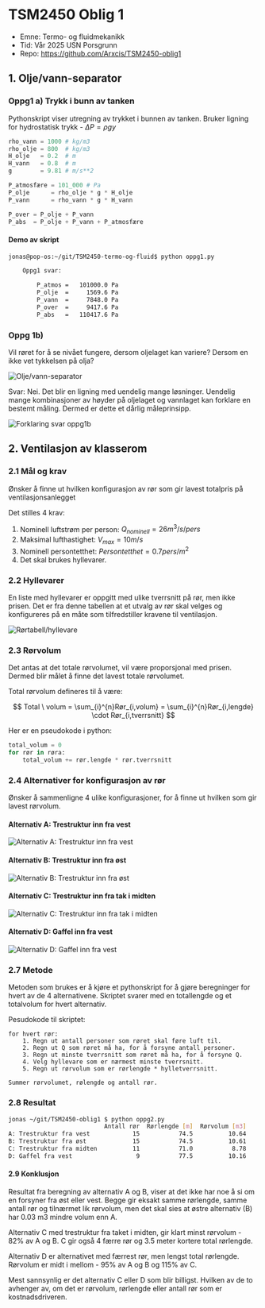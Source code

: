 # TSM2450 Oblig 1

- Emne: Termo- og fluidmekanikk
- Tid: Vår 2025 USN Porsgrunn
- Repo: https://github.com/Arxcis/TSM2450-oblig1

## 1. Olje/vann-separator

### Oppg1 a) Trykk i bunn av tanken

Pythonskript viser utregning av trykket i bunnen av tanken. Bruker ligning for hydrostatisk trykk - $\Delta P = \rho g y$

```py
rho_vann = 1000 # kg/m3
rho_olje = 800  # kg/m3
H_olje   = 0.2  # m
H_vann   = 0.8  # m
g        = 9.81 # m/s**2

P_atmosfære = 101_000 # Pa
P_olje      = rho_olje * g * H_olje
P_vann      = rho_vann * g * H_vann

P_over = P_olje + P_vann
P_abs  = P_olje + P_vann + P_atmosfære
```

#### Demo av skript

```bash
jonas@pop-os:~/git/TSM2450-termo-og-fluid$ python oppg1.py

    Oppg1 svar:

        P_atmos =   101000.0 Pa
        P_olje  =     1569.6 Pa
        P_vann  =     7848.0 Pa
        P_over  =     9417.6 Pa
        P_abs   =   110417.6 Pa
```

### Oppg 1b)

Vil røret for å se nivået fungere, dersom oljelaget kan variere? Dersom en ikke vet tykkelsen på olja?

![Olje/vann-separator](./images/oppg1b-oljevannseparator.png)

Svar: Nei. Det blir en ligning med uendelig mange løsninger. Uendelig mange kombinasjoner av høyder på oljelaget og vannlaget kan forklare en bestemt måling. Dermed er dette et dårlig måleprinsipp.

![Forklaring svar oppg1b](./images/oppg1b-forklaring.png)

## 2. Ventilasjon av klasserom

### 2.1 Mål og krav

Ønsker å finne ut hvilken konfigurasjon av rør som gir lavest totalpris på ventilasjonsanlegget

Det stilles 4 krav:

1. Nominell luftstrøm per person: $Q_{nominell} = 26 m^3/s/pers$
2. Maksimal lufthastighet: $V_{max} = 10m/s$
3. Nominell persontetthet: $Persontetthet = 0.7pers/m^2$
4. Det skal brukes hyllevarer.

### 2.2 Hyllevarer

En liste med hyllevarer er oppgitt med ulike tverrsnitt på rør, men ikke prisen. Det er fra denne tabellen at et utvalg av rør skal velges og konfigureres på en måte som tilfredstiller kravene til ventilasjon.

![Rørtabell/hyllevare](./images/rørtabell.png)

### 2.3 Rørvolum

Det antas at det totale rørvolumet, vil være proporsjonal med prisen. Dermed blir målet å finne det lavest totale rørvolumet.

Total rørvolum defineres til å være:

$$
    Total \ volum = \sum_{i}^{n}Rør_{i,volum} = \sum_{i}^{n}Rør_{i,lengde} \cdot Rør_{i,tverrsnitt}
$$

Her er en pseudokode i python:

```py
total_volum = 0
for rør in røra:
    total_volum += rør.lengde * rør.tverrsnitt
```

### 2.4 Alternativer for konfigurasjon av rør

Ønsker å sammenligne 4 ulike konfigurasjoner, for å finne ut hvilken som gir lavest rørvolum.

#### Alternativ A: Trestruktur inn fra vest

![Alternativ A: Trestruktur inn fra vest](./images/tre-inn-fra-vest.png)

#### Alternativ B: Trestruktur inn fra øst

![Alternativ B: Trestruktur inn fra øst](./images/tre-inn-fra-øst.png)

#### Alternativ C: Trestruktur inn fra tak i midten

![Alternativ C: Trestruktur inn fra tak i midten](./images/tre-inn-fra-tak-i-midten.png)

#### Alternativ D: Gaffel inn fra vest

![Alternativ D: Gaffel inn fra vest](./images/gaffel-inn-fra-vest.png)

### 2.7 Metode

Metoden som brukes er å kjøre et pythonskript for å gjøre beregninger for hvert av de 4 alternativene. Skriptet svarer med en totallengde og et totalvolum for hvert alternativ.

Pesudokode til skriptet:

```pseudokode
for hvert rør:
    1. Regn ut antall personer som røret skal føre luft til.
    2. Regn ut Q som røret må ha, for å forsyne antall personer.
    3. Regn ut minste tverrsnitt som røret må ha, for å forsyne Q.
    4. Velg hyllevare som er nærmest minste tverrsnitt.
    5. Regn ut rørvolum som er rørlengde * hylletverrsnitt.

Summer rørvolumet, rølengde og antall rør.
```

### 2.8 Resultat

```bash
jonas ~/git/TSM2450-oblig1 $ python oppg2.py
                           Antall rør  Rørlengde [m]  Rørvolum [m3]
A: Trestruktur fra vest            15           74.5          10.64
B: Trestruktur fra øst             15           74.5          10.61
C: Trestruktur fra midten          11           71.0           8.78
D: Gaffel fra vest                  9           77.5          10.16
```

#### 2.9 Konklusjon

Resultat fra beregning av alternativ A og B, viser at det ikke har noe å si om en forsyner fra øst eller vest. Begge gir eksakt samme rørlengde, samme antall rør og tilnærmet lik rørvolum, men det skal sies at østre alternativ (B) har 0.03 m3 mindre volum enn A.

Alternativ C med trestruktur fra taket i midten, gir klart minst rørvolum - 82% av A og B. C gir også 4 færre rør og 3.5 meter kortere total rørlengde.

Alternativ D er alternativet med færrest rør, men lengst total rørlengde. Rørvolum er midt i mellom - 95% av A og B og 115% av C.

Mest sannsynlig er det alternativ C eller D som blir billigst. Hvilken av de to avhenger av, om det er rørvolum, rørlengde eller antall rør som er kostnadsdriveren.
